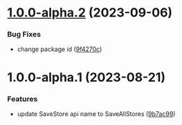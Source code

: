 # [1.0.0-alpha.2](https://github.com/zyknow/NativeAppStore/compare/v1.0.0-alpha.1...v1.0.0-alpha.2) (2023-09-06)


### Bug Fixes

* change package id ([9f4270c](https://github.com/zyknow/NativeAppStore/commit/9f4270cf5ce46e3f0596aa849ef5d9d9588f4894))

# 1.0.0-alpha.1 (2023-08-21)


### Features

* update  SaveStore api name to SaveAllStores ([9b7ac99](https://github.com/zyknow/NativeAppStore/commit/9b7ac99d556a5bcdb48ba08cbae006a5430dd411))
